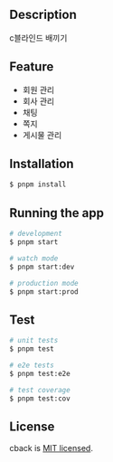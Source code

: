 ## Description
  c블라인드 배끼기

## Feature
  - 회원 관리
  - 회사 관리
  - 채팅
  - 쪽지
  - 게시물 관리

## Installation

```bash
$ pnpm install
```

## Running the app

```bash
# development
$ pnpm start

# watch mode
$ pnpm start:dev

# production mode
$ pnpm start:prod
```

## Test

```bash
# unit tests
$ pnpm test

# e2e tests
$ pnpm test:e2e

# test coverage
$ pnpm test:cov
```

## License

cback is [MIT licensed](LICENSE).
